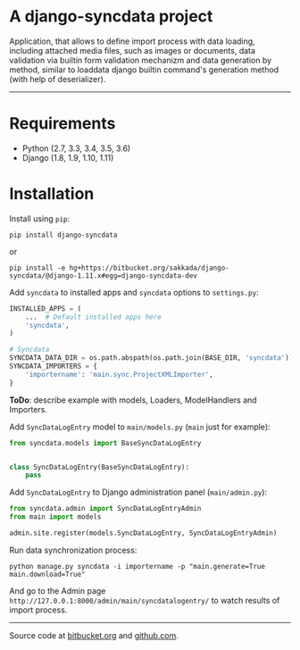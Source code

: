 # A django-syncdata project

Application, that allows to define import process with data loading, including
attached media files, such as images or documents, data validation via builtin
form validation mechanizm and data generation by method, similar to loaddata
django builtin command's generation method (with help of deserializer).

----

# Requirements

* Python (2.7, 3.3, 3.4, 3.5, 3.6)
* Django (1.8, 1.9, 1.10, 1.11)

# Installation

Install using `pip`:

    pip install django-syncdata

or

    pip install -e hg+https://bitbucket.org/sakkada/django-syncdata/@django-1.11.x#egg=django-syncdata-dev

Add `syncdata` to installed apps and `syncdata` options to `settings.py`:

```python
INSTALLED_APPS = (
    ...  # Default installed apps here
    'syncdata',
)

# Syncdata
SYNCDATA_DATA_DIR = os.path.abspath(os.path.join(BASE_DIR, 'syncdata'))
SYNCDATA_IMPORTERS = {
    'importername': 'main.sync.ProjectXMLImporter',
}
```

**ToDo**: describe example with models, Loaders, ModelHandlers and Importers.

Add `SyncDataLogEntry` model to `main/models.py` (`main` just for example):

```python
from syncdata.models import BaseSyncDataLogEntry


class SyncDataLogEntry(BaseSyncDataLogEntry):
    pass
```

Add `SyncDataLogEntry` to Django administration panel (`main/admin.py`):

```python
from syncdata.admin import SyncDataLogEntryAdmin
from main import models

admin.site.register(models.SyncDataLogEntry, SyncDataLogEntryAdmin)
```

Run data synchronization process:

    python manage.py syncdata -i importername -p "main.generate=True main.download=True"

And go to the Admin page `http://127.0.0.1:8000/admin/main/syncdatalogentry/`
to watch results of import process.

----
Source code at [bitbucket.org][bitbucket] and [github.com][github].

[github]: https://github.com/sakkada/django-syncdata
[bitbucket]: https://bitbucket.org/sakkada/django-syncdata
